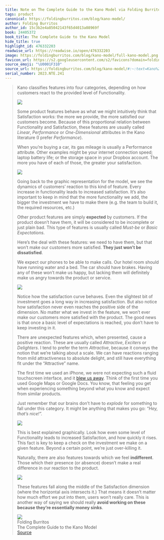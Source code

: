 ```yaml
---
title: Note on The Complete Guide to the Kano Model via Folding Burritos
tags: product
canonical: https://foldingburritos.com/blog/kano-model/
author: Folding Burritos
author_id: 15c3b2e4a85042143f65d4013a08969f
book: 24405372
book_title: The Complete Guide to the Kano Model
hide_title: true
highlight_id: 476332203
readwise_url: https://readwise.io/open/476332203
image: https://foldingburritos.com/blog/kano-model/full-kano-model.png
favicon_url: https://s2.googleusercontent.com/s2/favicons?domain=foldingburritos.com
source_emoji: "\U0001F310"
source_url: https://foldingburritos.com/blog/kano-model/#:~:text=Kano%20classifies%20features,essentially%20money%20sinks**.
serial_number: 2023.NTE.241
---
```

> Kano classifies features into four categories, depending on how customers react to the provided level of Functionality.
> 
> ![](https://foldingburritos.com/blog/kano-model/full-kano-model.png)
> 
> Some product features behave as what we might intuitively think that Satisfaction works: the more we provide, the more satisfied our customers become. Because of this proportional relation between Functionality and Satisfaction, these features are usually called *Linear*, *Performance* or *One-Dimensional* attributes in the Kano literature (I prefer *Performance*).
> 
> When you’re buying a car, its gas mileage is usually a Performance attribute. Other examples might be your internet connection speed; laptop battery life; or the storage space in your Dropbox account. The more you have of each of those, the greater your satisfaction.
> 
> ![](https://foldingburritos.com/blog/kano-model/performance-attributes.png)
> 
> Going back to the graphic representation for the model, we see the dynamics of customers’ reaction to this kind of feature. Every increase in functionality leads to increased satisfaction. It’s also important to keep in mind that the more functionality we add, the bigger the investment we have to make there (e.g. the team to build it, the required resources, etc.)
> 
> Other product features are simply **expected** by customers. If the product doesn’t have them, it will be considered to be incomplete or just plain bad. This type of features is usually called *Must-be* or *Basic Expectations*.
> 
> Here’s the deal with these features: we need to have them, but that won’t make our customers more satisfied. **They just won’t be dissatisfied**.
> 
> We expect our phones to be able to make calls. Our hotel room should have running water and a bed. The car should have brakes. Having any of these won’t make us happy, but lacking them will definitely make us angry towards the product or service.
> 
> ![](https://foldingburritos.com/blog/kano-model/must-be-attributes.png)
> 
> Notice how the satisfaction curve behaves. Even the slightest bit of investment goes a long way in increasing satisfaction. But also notice how satisfaction never even reaches the positive side of the dimension. No matter what we invest in the feature, we won’t ever make our customers more satisfied with the product. The good news is that once a basic level of expectations is reached, you don’t have to keep investing in it.
> 
> There are unexpected features which, when presented, cause a positive reaction. These are usually called *Attractive*, *Exciters* or *Delighters*. I tend to prefer the term *Attractive*, because it conveys the notion that we’re talking about a scale. We can have reactions ranging from mild attractiveness to absolute delight, and still have everything fit under the “Attractive” name.
> 
> The first time we used an iPhone, we were not expecting such a fluid touchscreen interface, and it [blew us away](https://daringfireball.net/2007/06/iphone_first_impressions). Think of the first time you used Google Maps or Google Docs. You know, that feeling you get when experiencing something beyond what you know and expect from similar products.
> 
> Just remember that our brains don’t have to *explode* for something to fall under this category. It might be anything that makes you go: *“Hey, that’s nice!”.*
> 
> ![](https://foldingburritos.com/blog/kano-model/attractive-attributes.png)
> 
> This is best explained graphically. Look how even some level of Functionality leads to increased Satisfaction, and how quickly it rises. This fact is key to keep a check on the investment we make on a given feature. Beyond a certain point, we’re just over-killing it.
> 
> Naturally, there are also features towards which we feel **indifferent**. Those which their presence (or absence) doesn’t make a real difference in our reaction to the product.
> 
> ![](https://foldingburritos.com/blog/kano-model/indifferent-attributes.png)
> 
> These features fall along the middle of the Satisfaction dimension (where the horizontal axis intersects it.) That means it doesn’t matter how much effort we put into them, users won’t really care. This is another way of saying we should really **avoid working on these because they’re essentially money sinks**.
> <div class="quoteback-footer"><div class="quoteback-avatar"><img class="mini-favicon" src="https://s2.googleusercontent.com/s2/favicons?domain=foldingburritos.com"></div><div class="quoteback-metadata"><div class="metadata-inner"><span style="display:none">FROM:</span><div aria-label="Folding Burritos" class="quoteback-author"> Folding Burritos</div><div aria-label="The Complete Guide to the Kano Model" class="quoteback-title"> The Complete Guide to the Kano Model</div></div></div><div class="quoteback-backlink"><a target="_blank" aria-label="go to the full text of this quotation" rel="noopener" href="https://foldingburritos.com/blog/kano-model/#:~:text=Kano%20classifies%20features,essentially%20money%20sinks**." class="quoteback-arrow"> Source</a></div></div>